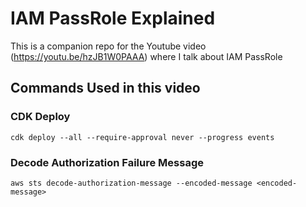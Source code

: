 # IAM PassRole Explained

This is a companion repo for the Youtube video (https://youtu.be/hzJB1W0PAAA) where I talk about IAM PassRole

## Commands Used in this video

### CDK Deploy

```
cdk deploy --all --require-approval never --progress events
```

### Decode Authorization Failure Message

```
aws sts decode-authorization-message --encoded-message <encoded-message>
```
